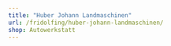 ```yaml
---
title: "Huber Johann Landmaschinen"
url: /fridolfing/huber-johann-landmaschinen/
shop: Autowerkstatt
---
```

